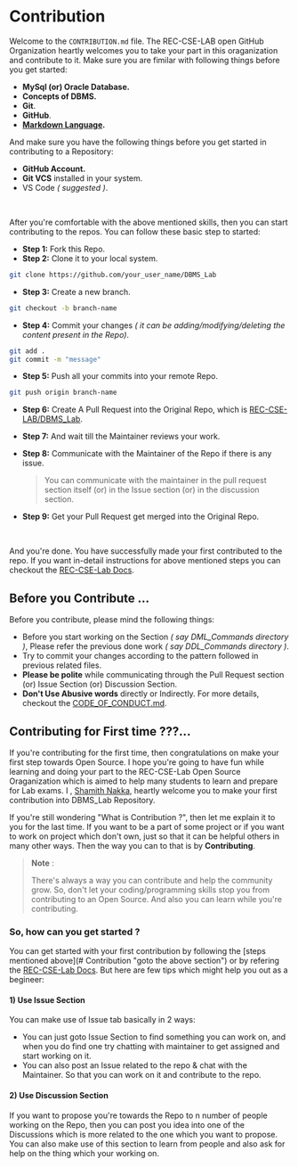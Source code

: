 # Contribution

Welcome to the `CONTRIBUTION.md` file. The REC-CSE-LAB open GitHub Organization heartly welcomes you to take your part in this oraganization and contribute to it.
Make sure you are fimilar with following things before you get started:

- **MySql (or) Oracle Database.**
- **Concepts of DBMS.**
- **Git**.
- **GitHub**.
- **[Markdown Language](https://docs.github.com/en/get-started/writing-on-github/getting-started-with-writing-and-formatting-on-github/basic-writing-and-formatting-syntax "Visit Markdown Language Documentation").**

And make sure you have the following things before you get started in contributing to a Repository:

- **GitHub Account.**
- **Git VCS** installed in your system.
- VS Code *( suggested )*.

<br/>

After you're comfortable with the above mentioned skills, then you can start contributing to the repos.
You can follow these basic step to started: 

- **Step 1:** Fork this Repo.
- **Step 2:** Clone it to your local system.

```bash
git clone https://github.com/your_user_name/DBMS_Lab
```

- **Step 3:** Create a new branch.

```bash
git checkout -b branch-name
```

- **Step 4:** Commit your changes *( it can be adding/modifying/deleting the content present in the Repo)*.

```bash
git add .
git commit -m "message"
```
- **Step 5:** Push all your commits into your remote Repo.

```bash
git push origin branch-name
```

- **Step 6:** Create A Pull Request into the Original Repo, which is [REC-CSE-LAB/DBMS_Lab](https://github.com/REC-CSE-LAB/DBMS_Lab "goto original Repo").
- **Step 7:** And wait till the Maintainer reviews your work.
- **Step 8:** Communicate with the Maintainer of the Repo if there is any issue.

  > You can communicate with the maintainer in the pull request section itself (or) in the Issue section (or) in the discussion section.

- **Step 9:** Get your Pull Request get merged into the Original Repo.

<br/>

And you're done. You have successfully made your first contributed to the repo. If you want in-detail instructions for above mentioned steps you can checkout the [REC-CSE-Lab Docs](https://github.com/REC-CSE-LAB/.github/blob/main/profile/README.md#contribution "visit REC-CSE-Lab").

## Before you Contribute ...

Before you contribute, please mind the following things:

- Before you start working on the Section *( say DML_Commands directory )*, Please refer the previous done work *( say DDL_Commands directory )*.
- Try to commit your changes according to the pattern followed in previous related files.
- **Please be polite** while communicating through the Pull Request section (or) Issue Section (or) Discussion Section.
- **Don't Use Abusive words** directly or Indirectly. For more details, checkout the [CODE_OF_CONDUCT.md](CODE_OF_CONDUCT.md "goto CODE_OF_CONDUCT.md").

## Contributing for First time ???...

If you're contributing for the first time, then congratulations on make your first step towards Open Source. I hope you're going to have fun while learning and doing your part to the REC-CSE-Lab Open Source Oraganization which is aimed to help many students to learn and prepare for Lab exams. I , [Shamith Nakka](https://github.com/iamwatchdogs "visit my profile"), heartly welcome you to make your first contribution into DBMS_Lab Repository.

If you're still wondering "What is Contribution ?", then let me explain it to you for the last time. If you want to be a part of some project or if you want to work on project which don't own, just so that it can be helpful others in many other ways. Then the way you can to that is by **Contributing**.

> **Note** :
> 
> There's always a way you can contribute and help the community grow. So, don't let your coding/programming skills stop you from contributing to an Open Source.
> And also you can learn while you're contributing.

### So, how can you get started ?

You can get started with your first contribution by following the [steps mentioned above](# Contribution "goto the above section") or by refering  the [REC-CSE-Lab Docs](https://github.com/REC-CSE-LAB/.github/blob/main/profile/README.md#contribution "visit REC-CSE-Lab"). But here are few tips which might help you out as a begineer:

#### 1) Use Issue Section

You can make use of Issue tab basically in 2 ways:

- You can just goto Issue Section to find something you can work on, and when you do find one try chatting with maintainer to get assigned and start working on it.
- You can also post an Issue related to the repo & chat with the Maintainer. So that you can work on it and contribute to the repo.

#### 2) Use Discussion Section

If you want to propose you're towards the Repo to n number of people working on the Repo, then you can post you idea into one of the Discussions which is more related to the one which you want to propose. You can also make use of this section to learn from people and also ask for help on the thing which your working on.
